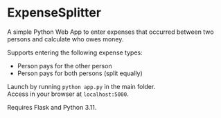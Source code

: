 # ExpenseSplitter

A simple Python Web App to enter expenses that occurred between two persons and calculate who owes money.

Supports entering the following expense types:
* Person pays for the other person
* Person pays for both persons (split equally)

Launch by running `python app.py` in the main folder.  
Access in your browser at `localhost:5000`.

Requires Flask and Python 3.11.
